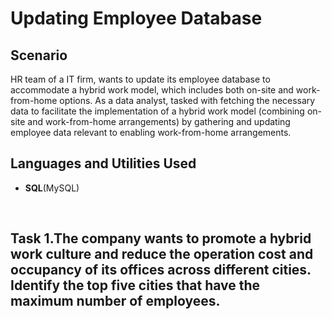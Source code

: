 
<h1>Updating Employee Database</h1>


<h2>Scenario</h2>
HR team of a IT firm, wants to update its employee database to accommodate a hybrid work model, which includes both on-site and work-from-home options. As a data analyst, tasked with fetching the necessary data to facilitate the implementation of a hybrid work model (combining on-site and work-from-home arrangements) by gathering and updating employee data relevant to enabling work-from-home arrangements.

<br />

<h2>Languages and Utilities Used</h2>

- <b>SQL</b>(MySQL)
  
<br />
<h2>Task 1.The company wants to promote a hybrid work culture and reduce the operation cost and occupancy of its offices across different cities. Identify the top five cities that have the maximum number of employees.</h2>



<!--
 ```diff
- text in red
+ text in green
! text in orange
# text in gray
@@ text in purple (and bold)@@
```
--!>

